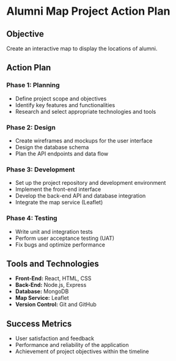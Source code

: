 # Alumni Map Project Action Plan

## Objective
Create an interactive map to display the locations of alumni.

## Action Plan

### Phase 1: Planning
- Define project scope and objectives
- Identify key features and functionalities
- Research and select appropriate technologies and tools

### Phase 2: Design
- Create wireframes and mockups for the user interface
- Design the database schema
- Plan the API endpoints and data flow

### Phase 3: Development
- Set up the project repository and development environment
- Implement the front-end interface
- Develop the back-end API and database integration
- Integrate the map service (Leaflet)

### Phase 4: Testing
- Write unit and integration tests
- Perform user acceptance testing (UAT)
- Fix bugs and optimize performance

## Tools and Technologies
- **Front-End:** React, HTML, CSS
- **Back-End:** Node.js, Express
- **Database:** MongoDB
- **Map Service:** Leaflet
- **Version Control:** Git and GitHub

## Success Metrics
- User satisfaction and feedback
- Performance and reliability of the application
- Achievement of project objectives within the timeline
